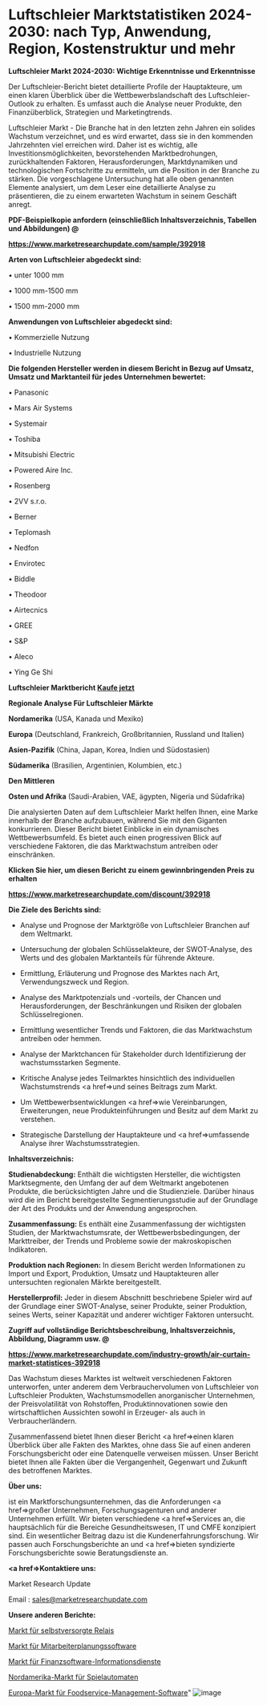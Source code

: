 # Luftschleier Marktstatistiken 2024-2030: nach Typ, Anwendung, Region, Kostenstruktur und mehr

<strong>Luftschleier Markt 2024-2030: Wichtige Erkenntnisse und Erkenntnisse</strong>

Der Luftschleier-Bericht bietet detaillierte Profile der Hauptakteure, um einen klaren Überblick über die Wettbewerbslandschaft des Luftschleier-Outlook zu erhalten. Es umfasst auch die Analyse neuer Produkte, den Finanzüberblick, Strategien und Marketingtrends.

Luftschleier Markt - Die Branche hat in den letzten zehn Jahren ein solides Wachstum verzeichnet, und es wird erwartet, dass sie in den kommenden Jahrzehnten viel erreichen wird. Daher ist es wichtig, alle Investitionsmöglichkeiten, bevorstehenden Marktbedrohungen, zurückhaltenden Faktoren, Herausforderungen, Marktdynamiken und technologischen Fortschritte zu ermitteln, um die Position in der Branche zu stärken. Die vorgeschlagene Untersuchung hat alle oben genannten Elemente analysiert, um dem Leser eine detaillierte Analyse zu präsentieren, die zu einem erwarteten Wachstum in seinem Geschäft anregt.



<strong><b>PDF-Beispielkopie anfordern (einschließlich Inhaltsverzeichnis, Tabellen und Abbildungen) @ </b></strong>

<strong><a href=https://www.marketresearchupdate.com/sample/392918>

<strong>https://www.marketresearchupdate.com/sample/392918</u></a></strong></strong>



<strong>Arten von Luftschleier abgedeckt sind:</strong>

• unter 1000 mm

• 1000 mm-1500 mm

• 1500 mm-2000 mm



<strong>Anwendungen von Luftschleier abgedeckt sind:</strong>

• Kommerzielle Nutzung

• Industrielle Nutzung



<strong>Die folgenden Hersteller werden in diesem Bericht in Bezug auf Umsatz, Umsatz und Marktanteil für jedes Unternehmen bewertet:</strong>

• Panasonic

• Mars Air Systems

• Systemair

• Toshiba

• Mitsubishi Electric

• Powered Aire Inc.

• Rosenberg

• 2VV s.r.o.

• Berner

• Teplomash

• Nedfon

• Envirotec

• Biddle

• Theodoor

• Airtecnics

• GREE

• S&P

• Aleco

• Ying Ge Shi



<strong>Luftschleier Marktbericht <a href=https://www.marketresearchupdate.com/buynow/392918>Kaufe jetzt</a></strong>



<strong>Regionale Analyse Für Luftschleier Märkte</strong>



<strong>Nordamerika</strong> (USA, Kanada und Mexiko)



<strong>Europa</strong> (Deutschland, Frankreich, Großbritannien, Russland und Italien)



<strong>Asien-Pazifik</strong> (China, Japan, Korea, Indien und Südostasien)



<strong>Südamerika</strong> (Brasilien, Argentinien, Kolumbien, etc.)



<strong>Den Mittleren</strong> 

<strong>Osten und Afrika</strong> (Saudi-Arabien, VAE, ägypten, Nigeria und Südafrika)

Die analysierten Daten auf dem Luftschleier Markt helfen Ihnen, eine Marke innerhalb der Branche aufzubauen, während Sie mit den Giganten konkurrieren. Dieser Bericht bietet Einblicke in ein dynamisches Wettbewerbsumfeld. Es bietet auch einen progressiven Blick auf verschiedene Faktoren, die das Marktwachstum antreiben oder einschränken.



<strong>Klicken Sie hier, um diesen Bericht zu einem gewinnbringenden Preis zu erhalten
</strong>

<strong><a href=https://www.marketresearchupdate.com/discount/392918>https://www.marketresearchupdate.com/discount/392918</b></u></strong></a>



<strong>Die Ziele des Berichts sind:</strong>

- Analyse und Prognose der Marktgröße von Luftschleier Branchen auf dem Weltmarkt.

- Untersuchung der globalen Schlüsselakteure, der SWOT-Analyse, des Werts und des globalen Marktanteils für führende Akteure.

- Ermittlung, Erläuterung und Prognose des Marktes nach Art, Verwendungszweck und Region.

- Analyse des Marktpotenzials und -vorteils, der Chancen und Herausforderungen, der Beschränkungen und Risiken der globalen Schlüsselregionen.

- Ermittlung wesentlicher Trends und Faktoren, die das Marktwachstum antreiben oder hemmen.

- Analyse der Marktchancen für Stakeholder durch Identifizierung der wachstumsstarken Segmente.

- Kritische Analyse jedes Teilmarktes hinsichtlich des individuellen Wachstumstrends <a href=>und</a> seines Beitrags zum Markt.

- Um Wettbewerbsentwicklungen <a href=>wie</a> Vereinbarungen, Erweiterungen, neue Produkteinführungen und Besitz auf dem Markt zu verstehen.

- Strategische Darstellung der Hauptakteure und <a href=>umfas</a>sende Analyse ihrer Wachstumsstrategien.



<strong>Inhaltsverzeichnis:</strong>



<strong>Studienabdeckung:</strong> Enthält die wichtigsten Hersteller, die wichtigsten Marktsegmente, den Umfang der auf dem Weltmarkt angebotenen Produkte, die berücksichtigten Jahre und die Studienziele. Darüber hinaus wird die im Bericht bereitgestellte Segmentierungsstudie auf der Grundlage der Art des Produkts und der Anwendung angesprochen.



<strong>Zusammenfassung:</strong> Es enthält eine Zusammenfassung der wichtigsten Studien, der Marktwachstumsrate, der Wettbewerbsbedingungen, der Markttreiber, der Trends und Probleme sowie der makroskopischen Indikatoren.



<strong>Produktion nach Regionen:</strong> In diesem Bericht werden Informationen zu Import und Export, Produktion, Umsatz und Hauptakteuren aller untersuchten regionalen Märkte bereitgestellt.



<strong>Herstellerprofil:</strong> Jeder in diesem Abschnitt beschriebene Spieler wird auf der Grundlage einer SWOT-Analyse, seiner Produkte, seiner Produktion, seines Werts, seiner Kapazität und anderer wichtiger Faktoren untersucht.



<strong><b>Zugriff auf vollständige Berichtsbeschreibung, Inhaltsverzeichnis, Abbildung, Diagramm usw. @ </b></strong>

<strong><a href=https://www.marketresearchupdate.com/industry-growth/air-curtain-market-statistices-392918>https://www.marketresearchupdate.com/industry-growth/air-curtain-market-statistices-392918</a></strong>

Das Wachstum dieses Marktes ist weltweit verschiedenen Faktoren unterworfen, unter anderem dem Verbrauchervolumen von Luftschleier von Luftschleier Produkten, Wachstumsmodellen anorganischer Unternehmen, der Preisvolatilität von Rohstoffen, Produktinnovationen sowie den wirtschaftlichen Aussichten sowohl in Erzeuger- als auch in Verbraucherländern.

Zusammenfassend bietet Ihnen dieser Bericht <a href=>einen</a> klaren Überblick über alle Fakten des Marktes, ohne dass Sie auf einen anderen Forschungsbericht oder eine Datenquelle verweisen müssen. Unser Bericht bietet Ihnen alle Fakten über die Vergangenheit, Gegenwart und Zukunft des betroffenen Marktes.



<strong>Über uns:</strong>

 ist ein Marktforschungsunternehmen, das die Anforderungen <a href=>großer</a> Unternehmen, Forschungsagenturen und anderer Unternehmen erfüllt. Wir bieten verschiedene <a href=>Services</a> an, die hauptsächlich für die Bereiche Gesundheitswesen, IT und CMFE konzipiert sind. Ein wesentlicher Beitrag dazu ist die Kundenerfahrungsforschung. Wir passen auch Forschungsberichte an und <a href=>bieten</a> syndizierte Forschungsberichte sowie Beratungsdienste an.



<strong><a href=>Kontaktiere uns:</a></strong>

Market Research Update

Email : sales@marketresearchupdate.com



<strong>Unsere anderen Berichte:</strong>

<a href=https://www.linkedin.com/pulse/self-powered-relays-market-latest-report-outstanding>Markt für selbstversorgte Relais</a>

<a href=https://www.linkedin.com/pulse/employee-scheduling-software-market-analysis>Markt für Mitarbeiterplanungssoftware</a>

<a href=https://www.linkedin.com/pulse/financial-software-information-service-market-2f>Markt für Finanzsoftware-Informationsdienste</a>

<a href=https://www.linkedin.com/pulse/north-america-slot-machines-market-2023-brief-regionwise>Nordamerika-Markt für Spielautomaten</a>

<a href=https://www.linkedin.com/pulse/europe-foodservice-management-software-market-gkcaf/>Europa-Markt für Foodservice-Management-Software</a>"
![image](https://github.com/Gayatrikarjule/Market-Analysis-360/assets/97346546/356d1326-1abb-49ed-8b60-44dbfaa4d02a)
